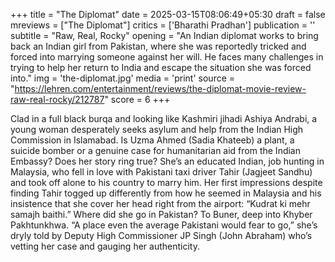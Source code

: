 +++
title = "The Diplomat"
date = 2025-03-15T08:06:49+05:30
draft = false
mreviews = ["The Diplomat"]
critics = ['Bharathi Pradhan']
publication = ''
subtitle = "Raw, Real, Rocky"
opening = "An Indian diplomat works to bring back an Indian girl from Pakistan, where she was reportedly tricked and forced into marrying someone against her will. He faces many challenges in trying to help her return to India and escape the situation she was forced into."
img = 'the-diplomat.jpg'
media = 'print'
source = "https://lehren.com/entertainment/reviews/the-diplomat-movie-review-raw-real-rocky/212787"
score = 6
+++

Clad in a full black burqa and looking like Kashmiri jihadi Ashiya Andrabi, a young woman desperately seeks asylum and help from the Indian High Commission in Islamabad. Is Uzma Ahmed (Sadia Khateeb) a plant, a suicide bomber or a genuine case for humanitarian aid from the Indian Embassy?
Does her story ring true? She’s an educated Indian, job hunting in Malaysia, who fell in love with Pakistani taxi driver Tahir (Jagjeet Sandhu) and took off alone to his country to marry him. Her first impressions despite finding Tahir togged up differently from how he seemed in Malaysia and his insistence that she cover her head right from the airport: “Kudrat ki mehr samajh baithi.” Where did she go in Pakistan? To Buner, deep into Khyber Pakhtunkhwa. “A place even the average Pakistani would fear to go,” she’s dryly told by Deputy High Commissioner JP Singh (John Abraham) who’s vetting her case and gauging her authenticity.

